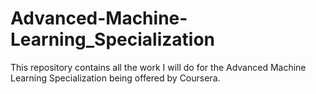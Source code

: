 # Advanced-Machine-Learning_Specialization
This repository contains all the work I will do for the Advanced Machine Learning Specialization being offered by Coursera.
